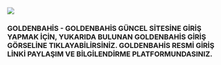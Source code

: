 <h4><a href="http://gg.gg/1c6v5p"><img src="https://camo.githubusercontent.com/ba1d1c8059bcc60b466be9e79691da542d2c4938c407cdbb8ea66db5f191c837/68747470733a2f2f656e637279707465642d74626e302e677374617469632e636f6d2f696d616765733f713d74626e3a414e64394763544546376954456d4c6577334b594f624b414348543879457a67746b6d6a6951533364772673"></a></h4>
<h3>GOLDENBAHİS - GOLDENBAHİS GÜNCEL SİTESİNE GİRİŞ YAPMAK İÇİN, YUKARIDA BULUNAN GOLDENBAHİS GİRİŞ GÖRSELİNE TIKLAYABİLİRSİNİZ. GOLDENBAHİS RESMİ GİRİŞ LİNKİ PAYLAŞIM VE BİLGİLENDİRME PLATFORMUNDASINIZ.</h3>
